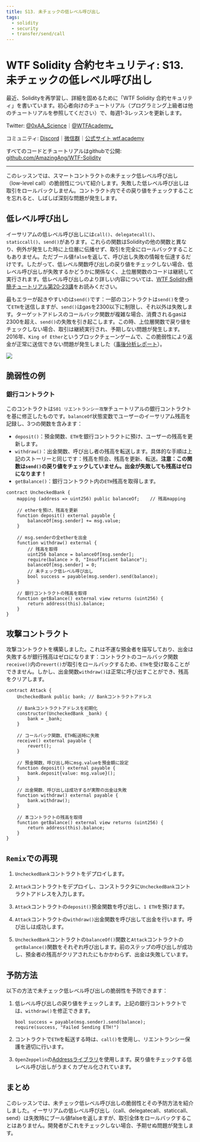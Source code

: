 ```yaml
---
title: S13. 未チェックの低レベル呼び出し
tags:
  - solidity
  - security
  - transfer/send/call
---
```


# WTF Solidity 合約セキュリティ: S13. 未チェックの低レベル呼び出し

最近、Solidityを再学習し、詳細を固めるために「WTF Solidity 合約セキュリティ」を書いています。初心者向けのチュートリアル（プログラミング上級者は他のチュートリアルを参照してください）で、毎週1-3レッスンを更新します。

Twitter: [@0xAA_Science](https://twitter.com/0xAA_Science)｜[@WTFAcademy_](https://twitter.com/WTFAcademy_)

コミュニティ: [Discord](https://discord.gg/5akcruXrsk)｜[微信群](https://docs.google.com/forms/d/e/1FAIpQLSe4KGT8Sh6sJ7hedQRuIYirOoZK_85miz3dw7vA1-YjodgJ-A/viewform?usp=sf_link)｜[公式サイト wtf.academy](https://wtf.academy)

すべてのコードとチュートリアルはgithubで公開: [github.com/AmazingAng/WTF-Solidity](https://github.com/AmazingAng/WTF-Solidity)

---

このレッスンでは、スマートコントラクトの未チェック低レベル呼び出し（low-level call）の脆弱性について紹介します。失敗した低レベル呼び出しは取引をロールバックしません。コントラクト内でその戻り値をチェックすることを忘れると、しばしば深刻な問題が発生します。

## 低レベル呼び出し

イーサリアムの低レベル呼び出しには`call()`、`delegatecall()`、`staticcall()`、`send()`があります。これらの関数はSolidityの他の関数と異なり、例外が発生した時に上位層に伝播せず、取引を完全にロールバックすることもありません。ただブール値`false`を返して、呼び出し失敗の情報を伝達するだけです。したがって、低レベル関数呼び出しの戻り値をチェックしない場合、低レベル呼び出しが失敗するかどうかに関係なく、上位層関数のコードは継続して実行されます。低レベル呼び出しのより詳しい内容については、[WTF Solidity極簡チュートリアル第20-23講](https://github.com/AmazingAng/WTF-Solidity)をお読みください。

最もエラーが起きやすいのは`send()`です：一部のコントラクトは`send()`を使って`ETH`を送信しますが、`send()`はgasを2300以下に制限し、それ以外は失敗します。ターゲットアドレスのコールバック関数が複雑な場合、消費されるgasは2300を超え、`send()`の失敗を引き起こします。この時、上位層関数で戻り値をチェックしない場合、取引は継続実行され、予期しない問題が発生します。2016年、`King of Ether`というブロックチェーンゲームで、この脆弱性により返金が正常に送信できない問題が発生しました（[事後分析レポート](https://www.kingoftheether.com/postmortem.html)）。

![](./img/S13-1.png)

## 脆弱性の例

### 銀行コントラクト

このコントラクトは`S01 リエントランシー攻撃`チュートリアルの銀行コントラクトを基に修正したものです。`balanceOf`状態変数でユーザーのイーサリアム残高を記録し、3つの関数を含みます：
- `deposit()`：預金関数、`ETH`を銀行コントラクトに預け、ユーザーの残高を更新します。
- `withdraw()`：出金関数、呼び出し者の残高を転送します。具体的な手順は上記のストーリーと同じです：残高を照会、残高を更新、転送。**注意：この関数は`send()`の戻り値をチェックしていません。出金が失敗しても残高はゼロになります！**
- `getBalance()`：銀行コントラクト内の`ETH`残高を取得します。

```solidity
contract UncheckedBank {
    mapping (address => uint256) public balanceOf;    // 残高mapping

    // etherを預け、残高を更新
    function deposit() external payable {
        balanceOf[msg.sender] += msg.value;
    }

    // msg.senderの全etherを出金
    function withdraw() external {
        // 残高を取得
        uint256 balance = balanceOf[msg.sender];
        require(balance > 0, "Insufficient balance");
        balanceOf[msg.sender] = 0;
        // 未チェック低レベル呼び出し
        bool success = payable(msg.sender).send(balance);
    }

    // 銀行コントラクトの残高を取得
    function getBalance() external view returns (uint256) {
        return address(this).balance;
    }
}
```

## 攻撃コントラクト

攻撃コントラクトを構築しました。これは不運な預金者を描写しており、出金は失敗するが銀行残高はゼロになります：コントラクトのコールバック関数`receive()`内の`revert()`が取引をロールバックするため、`ETH`を受け取ることができません。しかし、出金関数`withdraw()`は正常に呼び出すことができ、残高をクリアします。

```solidity
contract Attack {
    UncheckedBank public bank; // Bankコントラクトアドレス

    // Bankコントラクトアドレスを初期化
    constructor(UncheckedBank _bank) {
        bank = _bank;
    }

    // コールバック関数、ETH転送時に失敗
    receive() external payable {
        revert();
    }

    // 預金関数、呼び出し時にmsg.valueを預金額に設定
    function deposit() external payable {
        bank.deposit{value: msg.value}();
    }

    // 出金関数、呼び出しは成功するが実際の出金は失敗
    function withdraw() external payable {
        bank.withdraw();
    }

    // 本コントラクトの残高を取得
    function getBalance() external view returns (uint256) {
        return address(this).balance;
    }
}
```

## `Remix`での再現

1. `UncheckedBank`コントラクトをデプロイします。

2. `Attack`コントラクトをデプロイし、コンストラクタに`UncheckedBank`コントラクトアドレスを入力します。

3. `Attack`コントラクトの`deposit()`預金関数を呼び出し、`1 ETH`を預けます。

4. `Attack`コントラクトの`withdraw()`出金関数を呼び出して出金を行います。呼び出しは成功します。

5. `UncheckedBank`コントラクトの`balanceOf()`関数と`Attack`コントラクトの`getBalance()`関数をそれぞれ呼び出します。前のステップの呼び出しが成功し、預金者の残高がクリアされたにもかかわらず、出金は失敗しています。

## 予防方法

以下の方法で未チェック低レベル呼び出しの脆弱性を予防できます：

1. 低レベル呼び出しの戻り値をチェックします。上記の銀行コントラクトでは、`withdraw()`を修正できます。
    ```solidity
    bool success = payable(msg.sender).send(balance);
    require(success, "Failed Sending ETH!")
    ```
2. コントラクトで`ETH`を転送する時は、`call()`を使用し、リエントランシー保護を適切に行います。

3. `OpenZeppelin`の[Addressライブラリ](https://github.com/OpenZeppelin/openzeppelin-contracts/blob/master/contracts/utils/Address.sol)を使用します。戻り値をチェックする低レベル呼び出しがうまくカプセル化されています。

## まとめ

このレッスンでは、未チェック低レベル呼び出しの脆弱性とその予防方法を紹介しました。イーサリアムの低レベル呼び出し（call、delegatecall、staticcall、send）は失敗時にブール値falseを返しますが、取引全体をロールバックすることはありません。開発者がこれをチェックしない場合、予期せぬ問題が発生します。